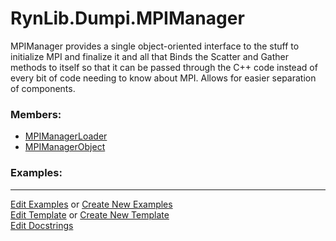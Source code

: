 # <a id="RynLib.Dumpi.MPIManager">RynLib.Dumpi.MPIManager</a>
    
MPIManager provides a single object-oriented interface to the stuff to initialize MPI and finalize it and all that
Binds the Scatter and Gather methods to itself so that it can be passed through the C++ code instead of every bit of code
needing to know about MPI.
Allows for easier separation of components.

### Members:

  - [MPIManagerLoader](MPIManager/MPIManagerLoader.md)
  - [MPIManagerObject](MPIManager/MPIManagerObject.md)

### Examples:



___

[Edit Examples](https://github.com/McCoyGroup/References/edit/gh-pages/Documentation/examples/RynLib/Dumpi/MPIManager.md) or 
[Create New Examples](https://github.com/McCoyGroup/References/new/gh-pages/?filename=Documentation/examples/RynLib/Dumpi/MPIManager.md) <br/>
[Edit Template](https://github.com/McCoyGroup/References/edit/gh-pages/Documentation/templates/RynLib/Dumpi/MPIManager.md) or 
[Create New Template](https://github.com/McCoyGroup/References/new/gh-pages/?filename=Documentation/templates/RynLib/Dumpi/MPIManager.md) <br/>
[Edit Docstrings](https://github.com/McCoyGroup/RynLib/edit/master/Dumpi/MPIManager/__init__.py?message=Update%20Docs)